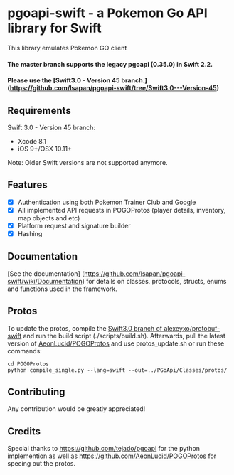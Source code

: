 # pgoapi-swift - a Pokemon Go API library for Swift

This library emulates Pokemon GO client

#### The master branch supports the legacy pgoapi (0.35.0) in Swift 2.2.
#### Please use the [Swift3.0 - Version 45 branch.] (https://github.com/lsapan/pgoapi-swift/tree/Swift3.0---Version-45)

## Requirements
Swift 3.0 - Version 45 branch:
- Xcode 8.1
- iOS 9+/OSX 10.11+

Note: Older Swift versions are not supported anymore.

## Features
- [x] Authentication using both Pokemon Trainer Club and Google
- [x] All implemented API requests in POGOProtos (player details, inventory, map objects and etc)
- [x] Platform request and signature builder
- [x] Hashing

## Documentation
[See the documentation] (https://github.com/lsapan/pgoapi-swift/wiki/Documentation) for details on classes, protocols, structs, enums and functions used in the framework.

## Protos
To update the protos, compile the [Swift3.0 branch of alexeyxo/protobuf-swift](https://github.com/alexeyxo/protobuf-swift/tree/ProtoBuf3.0-Swift3.0) and run the build script (./scripts/build.sh). Afterwards, pull the latest version of [AeonLucid/POGOProtos](https://github.com/AeonLucid/POGOProtos) and use protos_update.sh or run these commands:
```
cd POGOProtos
python compile_single.py --lang=swift --out=../PGoApi/Classes/protos/
```

## Contributing
Any contribution would be greatly appreciated!

## Credits
Special thanks to https://github.com/tejado/pgoapi for the python implemention as well as https://github.com/AeonLucid/POGOProtos for specing out the protos.


